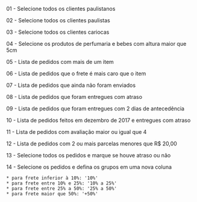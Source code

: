 01 - Selecione todos os clientes paulistanos

02 - Selecione todos os clientes paulistas

03 - Selecione todos os clientes cariocas

04 - Selecione os produtos de perfumaria e bebes com altura maior que 5cm

05 - Lista de pedidos com mais de um item

06 - Lista de pedidos que o frete é mais caro que o item

07 - Lista de pedidos que ainda não foram enviados

08 - Lista de pedidos que foram entregues com atraso

09 - Lista de pedidos que foram entregues com 2 dias de antecedência

10 - Lista de pedidos feitos em dezembro de 2017 e entregues com atraso

11 - Lista de pedidos com avaliação maior ou igual que 4

12 - Lista de pedidos com 2 ou mais parcelas menores que R$ 20,00

13 - Selecione todos os pedidos e marque se houve atraso ou não

14 - Selecione os pedidos e defina os grupos em uma nova coluna

    * para frete inferior à 10%: '10%'
    * para frete entre 10% e 25%: '10% a 25%'
    * para frete entre 25% a 50%: '25% a 50%'
    * para frete maior que 50%: '+50%'
